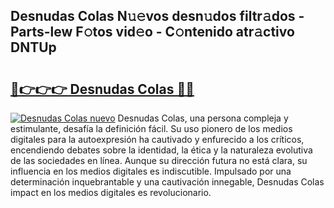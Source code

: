 ## Desnudas Colas N𝚞𝚎vos desn𝚞dos filtr𝚊dos - Parts-lew F𝚘tos vid𝚎o - C𝚘ntenido atr𝚊ctivo DNTUp

# <h2><a href="http://mbby7p.tromn.icu/?c=Desnudas+Colas">🔗👉👉👉 Desnudas Colas 🔗🔗</a></h2>

[![Desnudas Colas nuevo](https://i.imgur.com/pEAQMta.gif)](http://mbby7p.tromn.icu/?c=Desnudas+Colas)
Desnudas Colas, una persona compleja y estimulante, desafía la definición fácil. Su uso pionero de los medios digitales para la autoexpresión ha cautivado y enfurecido a los críticos, encendiendo debates sobre la identidad, la ética y la naturaleza evolutiva de las sociedades en línea. Aunque su dirección futura no está clara, su influencia en los medios digitales es indiscutible. Impulsado por una determinación inquebrantable y una cautivación innegable, Desnudas Colas impact en los medios digitales es revolucionario.
